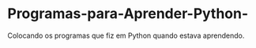 # Programas-para-Aprender-Python-
Colocando os programas que fiz em Python quando estava aprendendo.
